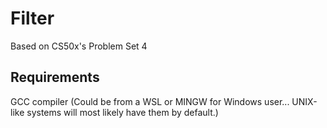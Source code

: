 # Filter
Based on CS50x's Problem Set 4

## Requirements
GCC compiler (Could be from a WSL or MINGW for Windows user... UNIX-like systems will most likely have them by default.)